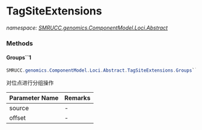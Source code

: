 ﻿# TagSiteExtensions
_namespace: [SMRUCC.genomics.ComponentModel.Loci.Abstract](./index.md)_





### Methods

#### Groups``1
```csharp
SMRUCC.genomics.ComponentModel.Loci.Abstract.TagSiteExtensions.Groups``1(System.Collections.Generic.IEnumerable{``0},System.Int32)
```
对位点进行分组操作

|Parameter Name|Remarks|
|--------------|-------|
|source|-|
|offset|-|



